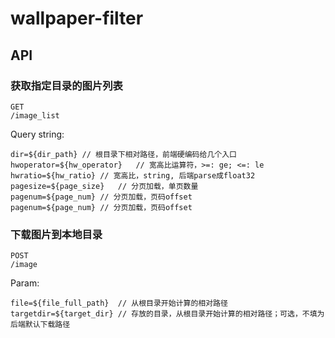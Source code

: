 # wallpaper-filter

## API
### 获取指定目录的图片列表
```
GET
/image_list
```
Query string:
```
dir=${dir_path} // 根目录下相对路径，前端硬编码给几个入口
hwoperator=${hw_operator}   // 宽高比运算符，>=: ge; <=: le
hwratio=${hw_ratio} // 宽高比，string, 后端parse成float32
pagesize=${page_size}   // 分页加载，单页数量
pagenum=${page_num} // 分页加载，页码offset
pagenum=${page_num} // 分页加载，页码offset
```

### 下载图片到本地目录
```
POST
/image
```
Param:
```
file=${file_full_path}  // 从根目录开始计算的相对路径
targetdir=${target_dir} // 存放的目录，从根目录开始计算的相对路径；可选，不填为后端默认下载路径
```